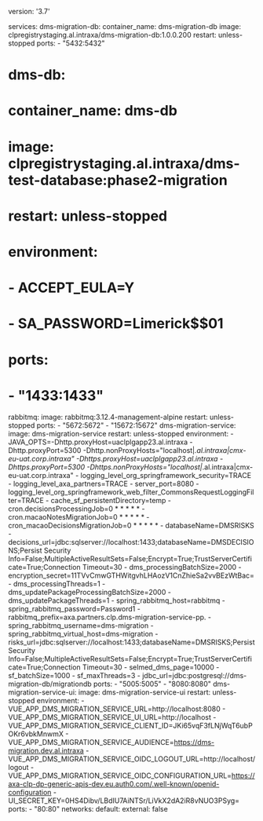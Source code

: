 version: '3.7'

services:
  dms-migration-db:
    container_name: dms-migration-db
    image: clpregistrystaging.al.intraxa/dms-migration-db:1.0.0.200
    restart: unless-stopped
    ports:
      - "5432:5432"
#  dms-db:
#    container_name: dms-db
#    image: clpregistrystaging.al.intraxa/dms-test-database:phase2-migration
#    restart: unless-stopped
#    environment:
#      - ACCEPT_EULA=Y
#      - SA_PASSWORD=Limerick$$01
#    ports:
#      - "1433:1433"
  rabbitmq:
    image: rabbitmq:3.12.4-management-alpine
    restart: unless-stopped
    ports:
      - "5672:5672"
      - "15672:15672"
  dms-migration-service:
    image: dms-migration-service
    restart: unless-stopped
    environment:
      - JAVA_OPTS=-Dhttp.proxyHost=uaclplgapp23.al.intraxa -Dhttp.proxyPort=5300 -Dhttp.nonProxyHosts="localhost|*.al.intraxa|cmx-eu-uat.corp.intraxa" -Dhttps.proxyHost=uaclplgapp23.al.intraxa -Dhttps.proxyPort=5300 -Dhttps.nonProxyHosts="localhost|*.al.intraxa|cmx-eu-uat.corp.intraxa"
      - logging_level_org_springframework_security=TRACE
      - logging_level_axa_partners=TRACE
      - server_port=8080
      - logging_level_org_springframework_web_filter_CommonsRequestLoggingFilter=TRACE
      - cache_sf_persistentDirectory=temp
      - cron.decisionsProcessingJob=0 * * * * *
      - cron.macaoNotesMigrationJob=0 * * * * *
      - cron_macaoDecisionsMigrationJob=0 * * * * *
      - databaseName=DMSRISKS
      - decisions_url=jdbc:sqlserver://localhost:1433\;databaseName=DMSDECISIONS\;Persist Security Info=False\;MultipleActiveResultSets=False\;Encrypt=True\;TrustServerCertificate=True\;Connection Timeout=30
      - dms_processingBatchSize=2000
      - encryption_secret=11TVvCmwGTHWitgvhLHAozV1CnZhieSa2vvBEzWtBac=
      - dms_processingThreads=1
      - dms_updatePackageProcessingBatchSize=2000
      - dms_updatePackageThreads=1
      - spring_rabbitmq_host=rabbitmq
      - spring_rabbitmq_password=Password1
      - rabbitmq_prefix=axa.partners.clp.dms-migration-service-pp.
      - spring_rabbitmq_username=dms-migration
      - spring_rabbitmq_virtual_host=dms-migration
      - risks_url=jdbc:sqlserver://localhost:1433\;databaseName=DMSRISKS\;Persist Security Info=False\;MultipleActiveResultSets=False\;Encrypt=True\;TrustServerCertificate=True\;Connection Timeout=30
      - selmed_dms_page=10000
      - sf_batchSize=1000
      - sf_maxThreads=3
      - jdbc_url=jdbc:postgresql://dms-migration-db/migrationdb
    ports:
      - "5005:5005"
      - "8080:8080"
  dms-migration-service-ui:
    image: dms-migration-service-ui
    restart: unless-stopped
    environment:
      - VUE_APP_DMS_MIGRATION_SERVICE_URL=http://localhost:8080
      - VUE_APP_DMS_MIGRATION_SERVICE_UI_URL=http://localhost
      - VUE_APP_DMS_MIGRATION_SERVICE_CLIENT_ID=JKi65vqF3fLNjWqT6ubPOKr6vbkMnwmX
      - VUE_APP_DMS_MIGRATION_SERVICE_AUDIENCE=https://dms-migration.dev.al.intraxa
      - VUE_APP_DMS_MIGRATION_SERVICE_OIDC_LOGOUT_URL=http://localhost/logout
      - VUE_APP_DMS_MIGRATION_SERVICE_OIDC_CONFIGURATION_URL=https://axa-clp-dp-generic-apis-dev.eu.auth0.com/.well-known/openid-configuration
      - UI_SECRET_KEY=0HS4Dibv/LBdIU7AiNTSr/LiVkX2dA2iR8vNUO3PSyg=
    ports:
      - "80:80"
networks:
  default:
    external: false
